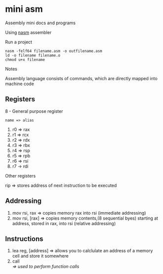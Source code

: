 # mini asm

Assembly mini docs and programs

Using [nasm](https://www.nasm.us/docs.php) assembler

Run a project

```
nasm -felf64 filename.asm -o outfilename.asm
ld -o filename filename.o
chmod u+x filename
```

Notes

Assembly language consists of commands, which are directly mapped into machine code

## Registers

8 - General purpose register

    name => alias

1. r0 => rax
2. r1 => rcx
3. r2 => rdx
4. r3 => rbx
5. r4 => rsp
6. r5 => rpb
7. r6 => rsi
8. r7 -> rdi

Other registers

rip => stores address of next instruction to be executed

## Addressing

1. mov rsi, rax => copies memory rax into rsi (immediate addressing)
2. mov rsi, [rax] => copies memory contents,(8 sequential byes) starting at address, stored in rax, into rsi (relative addressing)

## Instructions

1. lea reg, [address] => allows you to calclulate an address of a memory cell and store it somewhere
2. call <address> => used to perform function calls
